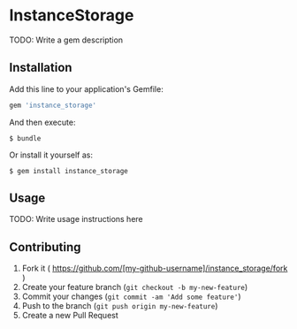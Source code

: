 # InstanceStorage

TODO: Write a gem description

## Installation

Add this line to your application's Gemfile:

```ruby
gem 'instance_storage'
```

And then execute:

    $ bundle

Or install it yourself as:

    $ gem install instance_storage

## Usage

TODO: Write usage instructions here

## Contributing

1. Fork it ( https://github.com/[my-github-username]/instance_storage/fork )
2. Create your feature branch (`git checkout -b my-new-feature`)
3. Commit your changes (`git commit -am 'Add some feature'`)
4. Push to the branch (`git push origin my-new-feature`)
5. Create a new Pull Request
